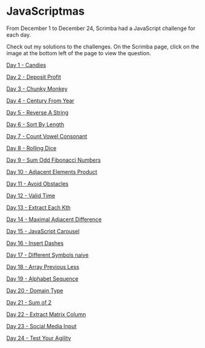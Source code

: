 # JavaScriptmas

From December 1 to December 24, Scrimba had a JavaScript challenge for each day.

Check out my solutions to the challenges. On the Scrimba page, click on the image at the bottom left of the page to view the question.

[Day 1 - Candies](https://scrimba.com/scrim/coae44674878a65cdd0c93859)

[Day 2 - Deposit Profit](https://scrimba.com/scrim/cod5a4b099f05713202022869)

[Day 3 - Chunky Monkey](https://scrimba.com/scrim/co5ca43cd9738382b552032f9)

[Day 4 - Century From Year](https://scrimba.com/scrim/coe664664a1684411919c9ac9)

[Day 5 - Reverse A String](https://scrimba.com/scrim/co39b4f22acf31fe4bbab1a1d)

[Day 6 - Sort By Length](https://scrimba.com/scrim/coe5f4befa91706778e4d1f4b)

[Day 7 - Count Vowel Consonant](https://scrimba.com/scrim/coaa64df5967680afd4394444)

[Day 8 - Rolling Dice]()

[Day 9 - Sum Odd Fibonacci Numbers]()

[Day 10 - Adjacent Elements Product]()

[Day 11 - Avoid Obstacles]()

[Day 12 - Valid Time]()

[Day 13 - Extract Each Kth]()

[Day 14 - Maximal Adjacent Difference]()

[Day 15 - JavaScript Carousel]()

[Day 16 - Insert Dashes](https://scrimba.com/scrim/co3674c6cae0b7bcab5d3a6d0)

[Day 17 - Different Symbols naive]()

[Day 18 - Array Previous Less]()

[Day 19 - Alphabet Sequence]()

[Day 20 - Domain Type](https://scrimba.com/scrim/coa86479e8f41663fc67740ce)

[Day 21 - Sum of 2]()

[Day 22 - Extract Matrix Column](https://scrimba.com/scrim/cod444dea82240b537a08e8cf)

[Day 23 - Social Media Input]()

[Day 24 - Test Your Agility]()
